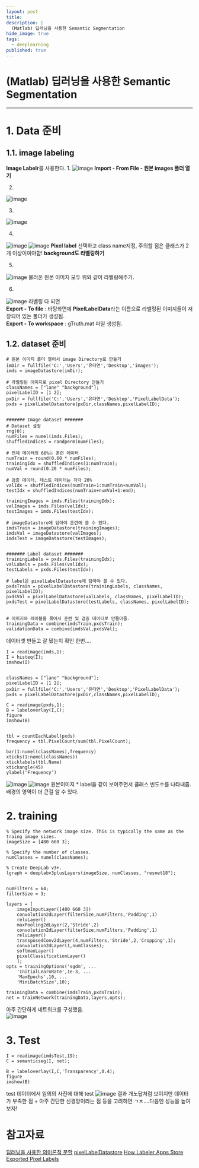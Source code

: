 ```yaml
---
layout: post
title: 
description: |
  (Matlab) 딥러닝을 사용한 Semantic Segmentation
hide_image: true
tags:
  - deeplearning
published: true
---
```


# (Matlab) 딥러닝을 사용한 Semantic Segmentation
* * *

# 1. Data 준비

## 1.1. image labeling
**Image Labelr**를 사용한다. 
1. 
![image](https://user-images.githubusercontent.com/69246778/178672956-9e5a1a56-94b2-434f-892c-84f70ecb215b.png)
**Import - From File - 원본 images 폴더 열기**   
   
2.
![image](https://user-images.githubusercontent.com/69246778/178673269-5175fba2-d2c4-4ac2-bfe1-93caf64fc94a.png)

3.
![image](https://user-images.githubusercontent.com/69246778/178673407-83f66226-5d1f-486c-ae0c-128391389208.png)

4.
![image](https://user-images.githubusercontent.com/69246778/178673481-c17c2f35-2245-47f0-8e15-e67e963ada32.png)
![image](https://user-images.githubusercontent.com/69246778/178673685-b197e856-f95d-4dc1-8aa3-7dbc9840000b.png)
**Pixel label** 선택하고 class name지정, 주의할 점은 클래스가 2개 이상이여야함! **background도 라벨링하기**

5.
![image](https://user-images.githubusercontent.com/69246778/178673982-c01db7ba-f939-4a67-b319-3d9701465dc6.png)
불러온 원본 이미지 모두 위와 같이 라벨링해주기.

6. 
![image](https://user-images.githubusercontent.com/69246778/178674124-5e9269da-03f4-4678-a586-cff509957e96.png)
라벨링 다 되면   
**Export - To file** : 바탕화면에 **PixelLabelData**라는 이름으로 라벨링된 이미지들이 저장되어 있는 폴더가 생성됨.   
**Export - To workspace** : gTruth.mat 파일 생성됨.   

## 1.2. dataset 준비
```
# 원본 이미지 폴더 열어서 image Directory로 만들기
imDir = fullfile('C:','Users','유다연','Desktop','images');
imds = imageDatastore(imDir);

# 라벨링된 이미지로 pixel Directory 만들기
classNames = ["lane" "background"];
pixelLabelID = [1 2];
pxDir = fullfile('C:','Users','유다연','Desktop','PixelLabelData');
pxds = pixelLabelDatastore(pxDir,classNames,pixelLabelID);


####### Image dataset #######
# Dataset 설정
rng(0); 
numFiles = numel(imds.Files);
shuffledIndices = randperm(numFiles);

# 전체 데이터의 60%는 훈련 데이터
numTrain = round(0.60 * numFiles);
trainingIdx = shuffledIndices(1:numTrain);
numVal = round(0.20 * numFiles);

# 검증 데이터, 테스트 데이터는 각각 20%
valIdx = shuffledIndices(numTrain+1:numTrain+numVal);
testIdx = shuffledIndices(numTrain+numVal+1:end);

trainingImages = imds.Files(trainingIdx);
valImages = imds.Files(valIdx);
testImages = imds.Files(testIdx);

# imageDatastore에 담아야 훈련에 쓸 수 있다.
imdsTrain = imageDatastore(trainingImages);
imdsVal = imageDatastore(valImages);
imdsTest = imageDatastore(testImages);


####### Label dataset #######
trainingLabels = pxds.Files(trainingIdx);
valLabels = pxds.Files(valIdx);
testLabels = pxds.Files(testIdx);

# label은 pixelLabelDatastore에 담아야 쓸 수 있다. 
pxdsTrain = pixelLabelDatastore(trainingLabels, classNames, pixelLabelID);
pxdsVal = pixelLabelDatastore(valLabels, classNames, pixelLabelID);
pxdsTest = pixelLabelDatastore(testLabels, classNames, pixelLabelID);


# 이미지와 레이블을 묶어서 훈련 및 검증 데이터로 만들어줌.
trainingData = combine(imdsTrain,pxdsTrain);
validationData = combine(imdsVal,pxdsVal);
```
   
데이터셋 만들고 잘 됐는지 확인 한번....
``` 
I = readimage(imds,1);
I = histeq(I);
imshow(I)


classNames = ["lane" "background"];
pixelLabelID = [1 2];
pxDir = fullfile('C:','Users','유다연','Desktop','PixelLabelData');
pxds = pixelLabelDatastore(pxDir,classNames,pixelLabelID);

C = readimage(pxds,1);
B = labeloverlay(I,C);
figure
imshow(B)


tbl = countEachLabel(pxds)
frequency = tbl.PixelCount/sum(tbl.PixelCount);

bar(1:numel(classNames),frequency)
xticks(1:numel(classNames)) 
xticklabels(tbl.Name)
xtickangle(45)
ylabel('Frequency')
```
![image](https://user-images.githubusercontent.com/69246778/178675988-4c19b1a0-6200-4f44-ae87-31516e50951f.png)
![image](https://user-images.githubusercontent.com/69246778/178675924-070e445c-d572-4b13-a785-0122b19742f8.png)
원본이미지 * label을 같이 보여주면서 클래스 빈도수를 나타내줌. 배경의 영역이 더 큰걸 알 수 있다.
   
   
# 2. training
```
% Specify the network image size. This is typically the same as the traing image sizes.
imageSize = [480 660 3];

% Specify the number of classes.
numClasses = numel(classNames);

% Create DeepLab v3+.
lgraph = deeplabv3plusLayers(imageSize, numClasses, "resnet18");


numFilters = 64;
filterSize = 3;

layers = [
    imageInputLayer([480 660 3])
    convolution2dLayer(filterSize,numFilters,'Padding',1)
    reluLayer()
    maxPooling2dLayer(2,'Stride',2)
    convolution2dLayer(filterSize,numFilters,'Padding',1)
    reluLayer()
    transposedConv2dLayer(4,numFilters,'Stride',2,'Cropping',1);
    convolution2dLayer(1,numClasses);
    softmaxLayer()
    pixelClassificationLayer()
    ];
opts = trainingOptions('sgdm', ...
    'InitialLearnRate',1e-3, ...
    'MaxEpochs',10, ...
    'MiniBatchSize',10);

trainingData = combine(imdsTrain,pxdsTrain);
net = trainNetwork(trainingData,layers,opts);
```
아주 간단하게 네트워크를 구성했음.   
![image](https://user-images.githubusercontent.com/69246778/178676205-49005076-1052-4d27-abd6-2342855f2720.png)

# 3. Test
```
I = readimage(imdsTest,19);
C = semanticseg(I, net);

B = labeloverlay(I,C,'Transparency',0.4);
figure
imshow(B)
```
test 데이터에서 임의의 사진에 대해 test
![image](https://user-images.githubusercontent.com/69246778/178676367-34f28c44-c6d4-47ce-baf8-53084b340c21.png)
결과 개노답처럼 보이지만 데이터가 부족한 점 + 아주 간단한 신경망이라는 점 등을 고려하면 ㄱㅊ....다음엔 성능을 높여보자!

# 참고자료
[딥러닝을 사용한 의미론적 분할](https://kr.mathworks.com/help/vision/ug/semantic-segmentation-using-deep-learning.html?s_tid=srchtitle_%25EB%2594%25A5%25EB%259F%25AC%25EB%258B%259D%20segmentation_4)
[pixelLabelDatastore](https://kr.mathworks.com/help/vision/ref/pixellabeldatastore.html)
[How Labeler Apps Store Exported Pixel Labels](https://kr.mathworks.com/help/vision/ug/labeler-pixel-label-data-storage.html#mw_26b58ab1-b59e-492a-984b-90f1baae97c2)
